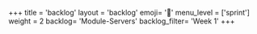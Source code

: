 +++
title = 'backlog'
layout = 'backlog'
emoji= '📝'
menu_level = ['sprint']
weight = 2
backlog= 'Module-Servers'
backlog_filter= 'Week 1'
+++
